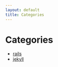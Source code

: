 ```yaml
---
layout: default
title: Categories
---
```


<div class="post">
  <h1 class="pageTitle">Categories</h1>
  <ul>
    <li><a href="./rails">rails</a></li>
    <li><a href="./jekyll">jekyll</a></li>
  </ul>
</div>
